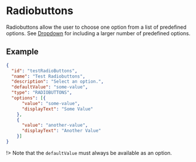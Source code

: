 # Radiobuttons
Radiobuttons allow the user to choose one option from a list of predefined options. See [Dropdown](appspec/current/settings/dropdown.md) for including a larger number of predefined options.

## Example
```json
{
  "id": "testRadioButtons",
  "name": "Test Radiobuttons",
  "description": "Select an option.",
  "defaultValue": "some-value",
  "type": "RADIOBUTTONS",
  "options": [{
      "value": "some-value",
      "displayText": "Some Value"
    },
    {
      "value": "another-value",
      "displayText": "Another Value"
    }]
}
```

!\> Note that the `defaultValue` must always be available as an option.